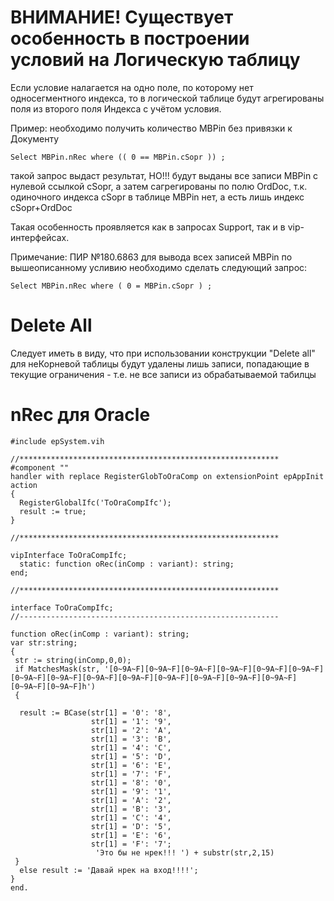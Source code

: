 # ВНИМАНИЕ! Существует особенность в построении условий на Логическую таблицу #

Если условие налагается на одно поле, по которому нет односегментного индекса, то в логической таблице будут агрегированы поля из второго поля Индекса с учётом условия.

Пример: необходимо получить количество MBPin без привязки к Документу
```
Select MBPin.nRec where (( 0 == MBPin.cSopr )) ;
```
такой запрос выдаст результат, НО!!! будут выданы все записи MBPin с нулевой ссылкой cSopr, а затем сагрегированы по полю OrdDoc, т.к. одиночного индекса cSopr в таблице MBPin нет, а есть лишь индекс cSopr+OrdDoc

Такая особенность проявляется как в запросах Support, так и в vip-интерфейсах.

Примечание: ПИР №180.6863 для вывода всех записей MBPin по вышеописанному усливию необходимо сделать следующий запрос:
```
Select MBPin.nRec where ( 0 = MBPin.cSopr ) ;
```

# Delete All #

Следует иметь в виду, что при использовании конструкции "Delete all" для неКорневой таблицы будут удалены лишь записи, попадающие в текущие ограничения - т.е. не все записи из обрабатываемой табилцы


# nRec для Oracle #

```
#include epSystem.vih

//**********************************************************
#component ""
handler with replace RegisterGlobToOraComp on extensionPoint epAppInit
action
{
  RegisterGlobalIfc('ToOraCompIfc');
  result := true;
}

//**********************************************************

vipInterface ToOraCompIfc;
  static: function oRec(inComp : variant): string;
end;

//**********************************************************

interface ToOraCompIfc;
//----------------------------------------------------------

function oRec(inComp : variant): string;
var str:string;
{
 str := string(inComp,0,0);
 if MatchesMask(str, '[0~9A~F][0~9A~F][0~9A~F][0~9A~F][0~9A~F][0~9A~F][0~9A~F][0~9A~F][0~9A~F][0~9A~F][0~9A~F][0~9A~F][0~9A~F][0~9A~F][0~9A~F][0~9A~F]h')
 {

  result := BCase(str[1] = '0': '8',
                  str[1] = '1': '9',
                  str[1] = '2': 'A',
                  str[1] = '3': 'B',
                  str[1] = '4': 'C',
                  str[1] = '5': 'D',
                  str[1] = '6': 'E',
                  str[1] = '7': 'F',
                  str[1] = '8': '0',
                  str[1] = '9': '1',
                  str[1] = 'A': '2',
                  str[1] = 'B': '3',
                  str[1] = 'C': '4',
                  str[1] = 'D': '5',
                  str[1] = 'E': '6',
                  str[1] = 'F': '7';
                   'Это бы не нрек!!! ') + substr(str,2,15)
 }
  else result := 'Давай нрек на вход!!!!';
}
end.
```